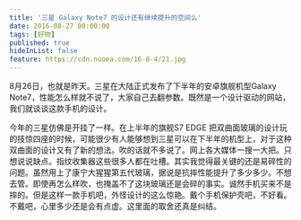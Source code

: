 ```yaml
---
title: '三星 Galaxy Note7 的设计还有继续提升的空间么'
date: 2016-08-27 00:00:00
tags: [好物]
published: true
hideInList: false
feature: https://cdn.nuoea.com/16-8-4/21.jpg
---
```


8月26日，也就是昨天。三星在大陆正式发布了下半年的安卓旗舰机型Galaxy Note7，性能怎么样就不说了，大家自己去翻参数。既然是一个设计驱动的网站，我们就谈谈这款手机的设计。

今年的三星仿佛是开挂了一样。在上半年的旗舰S7 EDGE 把双曲面玻璃的设计玩的技惊四座的时候，可能很少有人能够想到三星可以在下半年的机型上，对于这种双曲面的设计又有了新的想法。吹的话就不多说了。网上各大媒体一搜一大把。只想说说缺点。指纹收集器这些很多人都在吐槽。其实我觉得最关键的还是易碎性的问题。虽然用上了康宁大猩猩第五代玻璃，据说是抗摔性能提升了多少多少。不想去管。即使再怎么样吹，也掩盖不了这块玻璃还是会碎的事实。诚然手机买来不是摔的。但是这样一款手机吧，外怪设计的这么惊艳。戴个手机保护壳吧，不好看。不戴吧，心里多少还是会有点虚。这里面的取舍还真是纠结。